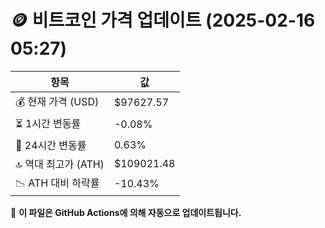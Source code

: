 # 🪙 비트코인 가격 업데이트 (2025-02-16 05:27)

| 항목                | 값 |
|--------------------|----------------|
| 💰 현재 가격 (USD) | $97627.57 |
| ⏳ 1시간 변동률    | -0.08% |
| 📆 24시간 변동률   | 0.63% |
| 🔝 역대 최고가 (ATH) | $109021.48 |
| 📉 ATH 대비 하락률 | -10.43% |

🔄 **이 파일은 GitHub Actions에 의해 자동으로 업데이트됩니다.**
